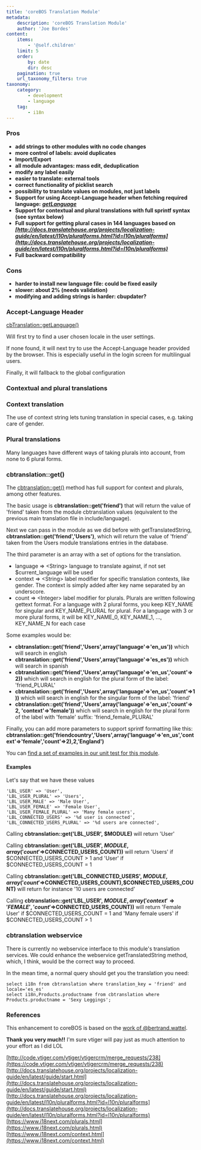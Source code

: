 ```yaml
---
title: 'coreBOS Translation Module'
metadata:
    description: 'coreBOS Translation Module'
    author: 'Joe Bordes'
content:
    items:
        - '@self.children'
    limit: 5
    order:
        by: date
        dir: desc
    pagination: true
    url_taxonomy_filters: true
taxonomy:
    category:
        - development
        - language
    tag:
        - i18n
---
```


### Pros

- **add strings to other modules with no code changes**
- **more control of labels: avoid duplicates**
- **Import/Export**
- **all module advantages: mass edit, deduplication**
- **modify any label easily**
- **easier to translate: external tools**
- **correct functionality of picklist search**
- **possibility to translate values on modules, not just labels**
- **Support for using Accept-Language header when fetching required language:** ***[getLanguage](https://github.com/tsolucio/corebos/blob/master/modules/cbtranslation/cbtranslation.php#L178)***
- **Support for contextual and plural translations with full sprintf syntax (see syntax below)**
-  **Full support for getting plural cases in 144 languages based on** ***[http://docs.translatehouse.org/projects/localization-guide/en/latest/l10n/pluralforms.html?id=l10n/pluralforms](http://docs.translatehouse.org/projects/localization-guide/en/latest/l10n/pluralforms.html?id=l10n/pluralforms)***
- **Full backward compatibility**

### Cons

- **harder to install new language file: could be fixed easily**
- **slower: about 2% (needs validation)**
- **modifying and adding strings is harder: cbupdater?**

### Accept-Language Header

[cbTranslation::getLanguage()](https://github.com/tsolucio/corebos/blob/master/modules/cbtranslation/cbtranslation.php#L178)

Will first try to find a user chosen locale in the user settings.

If none found, it will next try to use the Accept-Language header provided by the browser. This is especially useful in the login screen for multilingual users.

Finally, it will fallback to the global configuration

### Contextual and plural translations

### Context translation

The use of context string lets tuning translation in special cases, e.g. taking care of gender.

### Plural translations

Many languages have different ways of taking plurals into account, from none to 6 plural forms.

### cbtranslation::get()

The [cbtranslation::get()](https://github.com/tsolucio/corebos/blob/master/modules/cbtranslation/cbtranslation.php#L225) method has full support for context and plurals, among other features.

The basic usage is **cbtranslation::get('friend')** that will return the value of 'friend' taken from the module cbtranslation values (equivalent to the previous main translation file in include/language).

Next we can pass in the module as we did before with getTranslatedString, **cbtranslation::get('friend','Users')**, which will return the value of 'friend' taken from the Users module translations entries in the database.

The third parameter is an array with a set of options for the translation.

- language =&gt; &lt;String&gt; language to translate against, if not set $current\_language will be used
- context =&gt; &lt;String&gt; label modifier for specific translation contexts, like gender. The context is simply added after key name separated by an underscore.
- count =&gt; &lt;Integer&gt; label modifier for plurals. Plurals are written following gettext format. For a language with 2 plural forms, you keep KEY\_NAME for singular and KEY\_NAME\_PLURAL for plural. For a language with 3 or more plural forms, it will be KEY\_NAME\_0, KEY\_NAME\_1, ..., KEY\_NAME\_N for each case

Some examples would be:

- **cbtranslation::get('friend','Users',array('language'⇒'en_us'))** which will   search in english
- **cbtranslation::get('friend','Users',array('language'⇒'es_es'))** which will search in spanish
- **cbtranslation::get('friend','Users',array('language'⇒'en_us','count'⇒2))** which will search in english for the plural form of the label: 'friend_PLURAL'
- **cbtranslation::get('friend','Users',array('language'⇒'en_us','count'⇒1))** which will search in english for the singular form of the label: 'friend'
- **cbtranslation::get('friend','Users',array('language'⇒'en_us','count'⇒2, 'context'⇒'female'))** which will search in english for the plural form of the label with 'female' suffix: 'friend_female_PLURAL'

Finally, you can add more parameters to support sprintf formatting like this: **cbtranslation::get('friendcountry','Users',array('language'⇒'en_us','context'⇒'female','count'⇒2),2,'England')**

You can [find a set of examples in our unit test for this module](https://github.com/tsolucio/coreBOSTests/blob/master/modules/cbtranslation/cbtranslationTest.php).

#### Examples

Let's say that we have these values

    'LBL_USER' => 'User',
    'LBL_USER_PLURAL' => 'Users',
    'LBL_USER_MALE' => 'Male User',
    'LBL_USER_FEMALE' => 'Female User',
    'LBL_USER_FEMALE_PLURAL' => 'Many female users',
    'LBL_CONNECTED_USERS' => '%d user is connected',
    'LBL_CONNECTED_USERS_PLURAL' => '%d users are connected',

Calling **cbtranslation::get('LBL_USER', $MODULE)** will return 'User'

Calling **cbtranslation::get('LBL_USER', $MODULE, array('count'⇒$CONNECTED_USERS_COUNT))** will return 'Users' if $CONNECTED_USERS_COUNT > 1 and 'User' if $CONNECTED_USERS_COUNT = 1

Calling **cbtranslation::get('LBL_CONNECTED_USERS', $MODULE, array('count'⇒$CONNECTED_USERS_COUNT),$CONNECTED_USERS_COUNT)** will return for instance '10 users are connected'

Calling **cbtranslation::get('LBL_USER', $MODULE, array('context'⇒'FEMALE','count'⇒$CONNECTED_USERS_COUNT))** will return 'Female User' if $CONNECTED_USERS_COUNT = 1 and 'Many female users' if $CONNECTED_USERS_COUNT > 1

### cbtranslation webservice

There is currently no webservice interface to this module's translation services. We could enhance the webservice getTranslatedString method, which, I think, would be the correct way to proceed.

In the mean time, a normal query should get you the translation you need:

    select i18n from cbtranslation where translation_key = 'friend' and locale='es_es'
    select i18n,Products.productname from cbtranslation where Products.productname = 'Sexy Leggings';

### References

This enhancement to coreBOS is based on the [work of @bertrand.wattel](http://code.vtiger.com/vtiger/vtigercrm/merge_requests/238).

**Thank you very much!!** I'm sure vtiger will pay just as much attention to your effort as I did LOL

[http://code.vtiger.com/vtiger/vtigercrm/merge_requests/238](https://code.vtiger.com/vtiger/vtigercrm/merge_requests/238)<br>
[http://docs.translatehouse.org/projects/localization-guide/en/latest/guide/start.html](http://docs.translatehouse.org/projects/localization-guide/en/latest/guide/start.html)<br>
[http://docs.translatehouse.org/projects/localization-guide/en/latest/l10n/pluralforms.html?id=l10n/pluralforms](http://docs.translatehouse.org/projects/localization-guide/en/latest/l10n/pluralforms.html?id=l10n/pluralforms)<br>
[https://www.i18next.com/plurals.html](https://www.i18next.com/plurals.html)<br>
[https://www.i18next.com/context.html](https://www.i18next.com/context.html)<br>